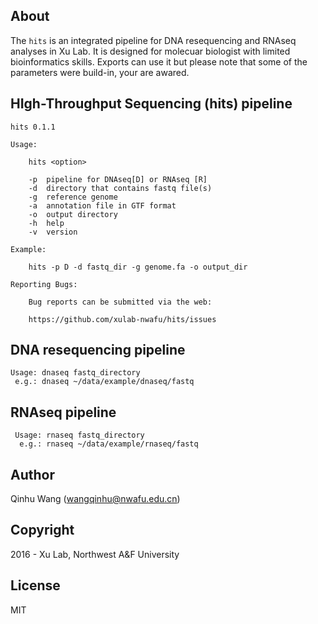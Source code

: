 About
-----
The `hits` is an integrated pipeline for DNA resequencing and RNAseq analyses in Xu Lab. It is designed for molecuar biologist with limited bioinformatics skills. Exports can use it but please note that some of the parameters were build-in, your are awared.

HIgh-Throughput Sequencing (hits) pipeline
------------------------------------------
```
hits 0.1.1

Usage:

    hits <option>

    -p  pipeline for DNAseq[D] or RNAseq [R]
    -d  directory that contains fastq file(s)
    -g  reference genome
    -a  annotation file in GTF format
    -o  output directory
    -h  help
    -v  version

Example:

    hits -p D -d fastq_dir -g genome.fa -o output_dir

Reporting Bugs:

    Bug reports can be submitted via the web:

    https://github.com/xulab-nwafu/hits/issues
```

DNA resequencing pipeline
-------------------------
```
Usage: dnaseq fastq_directory
 e.g.: dnaseq ~/data/example/dnaseq/fastq
```

RNAseq pipeline
---------------
```
 Usage: rnaseq fastq_directory
  e.g.: rnaseq ~/data/example/rnaseq/fastq
```

Author
------
Qinhu Wang (wangqinhu@nwafu.edu.cn)

Copyright
---------
2016 - Xu Lab, Northwest A&F University

License
-------

MIT
